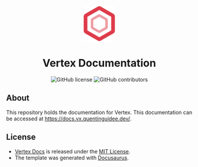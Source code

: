 <p align="center">
    <img height="96" src="https://github.com/vertex-center/vertex-design/raw/main/logos/transparent/vertex_logo_transparent.png" alt="Vertex logo" />
</p>
<h1 align="center">Vertex Documentation</h1>

<p align="center">
    <img alt="GitHub license" src="https://img.shields.io/github/license/vertex-center/docs?color=DE3C4B&labelColor=1E212B&style=for-the-badge">
    <img alt="GitHub contributors" src="https://img.shields.io/github/contributors/vertex-center/docs?color=DE3C4B&labelColor=1E212B&style=for-the-badge">
</p>

## About

This repository holds the documentation for Vertex. This documentation can be accessed
at https://docs.vx.quentinguidee.dev/.

## License

- [Vertex Docs](https://github.com/vertex-center/docs) is released under the [MIT License](./LICENSE.md).
- The template was generated with [Docusaurus](https://docusaurus.io).

